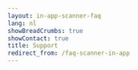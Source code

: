 ```yaml
---
layout: in-app-scanner-faq
lang: nl
showBreadCrumbs: true
showContact: true
title: Support
redirect_from: /faq-scanner-in-app
---
```


